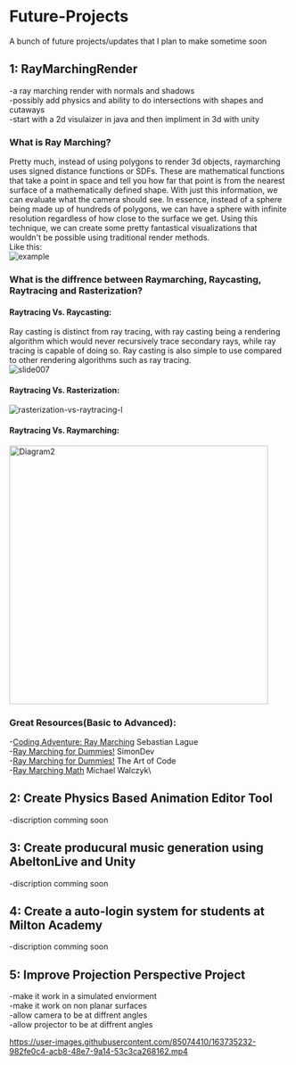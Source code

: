# Future-Projects
A bunch of future projects/updates that I plan to make sometime soon

## 1: RayMarchingRender
-a ray marching render with normals and shadows\
-possibly add physics and ability to do intersections with shapes and cutaways\
-start with a 2d visulaizer in java and then impliment in 3d with unity

### What is Ray Marching?
Pretty much, instead of using polygons to render 3d objects, raymarching uses signed distance functions or SDFs. 
These are mathematical functions that take a point in space and tell you how far that point is from the nearest surface of a mathematically defined shape. 
With just this information, we can evaluate what the camera should see. In essence, instead of a sphere being made up of
hundreds of polygons, we can have a sphere with infinite resolution regardless of how close to the surface we get. Using this technique, we can create 
some pretty fantastical visualizations that wouldn't be possible using traditional render methods.\
Like this:\
![example](https://user-images.githubusercontent.com/85074410/188332624-40669a16-1a81-44f8-bad2-eb217fc77fad.gif)

### What is the diffrence between Raymarching, Raycasting, Raytracing and Rasterization?
#### Raytracing Vs. Raycasting:
Ray casting is distinct from ray tracing, with ray casting being a rendering algorithm which would never recursively trace secondary rays, while ray tracing is capable of doing so. Ray casting is also simple to use compared to other rendering algorithms such as ray tracing.\
![slide007](https://user-images.githubusercontent.com/85074410/188332936-88ed2316-86b2-4ded-afe6-ee38a25ad89b.jpg)
#### Raytracing Vs. Rasterization:
![rasterization-vs-raytracing-l](https://user-images.githubusercontent.com/85074410/188333031-95518c1e-71d3-4f6a-b205-9a86fba375a1.jpg)
#### Raytracing Vs. Raymarching:
<img width="464" alt="Diagram2" src="https://user-images.githubusercontent.com/85074410/188333087-af8e2111-e7ee-480c-a418-0de3274e8514.png">


### Great Resources(Basic to Advanced):
-[Coding Adventure: Ray Marching](https://www.youtube.com/watch?v=Cp5WWtMoeKg)  Sebastian Lague\
-[Ray Marching for Dummies!](https://www.youtube.com/watch?v=BNZtUB7yhX4)   SimonDev\
-[Ray Marching for Dummies!](https://www.youtube.com/watch?v=PGtv-dBi2wE&t=1602s) The Art of Code\
-[Ray Marching Math](https://michaelwalczyk.com/blog-ray-marching.html) Michael Walczyk\

## 2: Create Physics Based Animation Editor Tool
-discription comming soon

## 3: Create producural music generation using AbeltonLive and Unity
-discription comming soon

## 4: Create a auto-login system for students at Milton Academy
-discription comming soon

## 5: Improve Projection Perspective Project
-make it work in a simulated enviorment\
-make it work on non planar surfaces\
-allow camera to be at diffrent angles\
-allow projector to be at diffrent angles

https://user-images.githubusercontent.com/85074410/163735232-982fe0c4-acb8-48e7-9a14-53c3ca268162.mp4 


